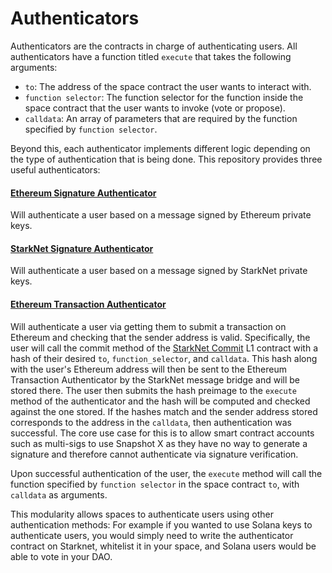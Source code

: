 # Authenticators

Authenticators are the contracts in charge of authenticating users. All authenticators have a function titled `execute` that takes the following arguments:

* `to`: The address of the space contract the user wants to interact with.
* `function selector`: The function selector for the function inside the space contract that the user wants to invoke (vote or propose).
* `calldata`: An array of parameters that are required by the function specified by `function selector`.

Beyond this, each authenticator implements different logic depending on the type of authentication that is being done. This repository provides three useful authenticators:

#### [Ethereum Signature Authenticator](https://github.com/snapshot-labs/sx-core/blob/develop/contracts/starknet/authenticator/ethereum.cairo)&#x20;

Will authenticate a user based on a message signed by Ethereum private keys.

#### [StarkNet Signature Authenticator](https://github.com/snapshot-labs/sx-core/blob/develop/contracts/starknet/authenticator/starknet.cairo)

Will authenticate a user based on a message signed by StarkNet private keys.

#### [Ethereum Transaction Authenticator](https://github.com/snapshot-labs/sx-core/blob/develop/contracts/starknet/authenticator/l1\_tx.cairo)

Will authenticate a user via getting them to submit a transaction on Ethereum and checking that the sender address is valid. Specifically, the user will call the commit method of the [StarkNet Commit](https://github.com/snapshot-labs/sx-core/blob/develop/contracts/ethereum/L1Interact/StarkNetCommit.sol) L1 contract with a hash of their desired `to`, `function_selector`, and `calldata`. This hash along with the user's Ethereum address will then be sent to the Ethereum Transaction Authenticator by the StarkNet message bridge and will be stored there. The user then submits the hash preimage to the `execute` method of the authenticator and the hash will be computed and checked against the one stored. If the hashes match and the sender address stored corresponds to the address in the `calldata`, then authentication was successful. The core use case for this is to allow smart contract accounts such as multi-sigs to use Snapshot X as they have no way to generate a signature and therefore cannot authenticate via signature verification.

Upon successful authentication of the user, the `execute` method will call the function specified by `function selector` in the space contract `to`, with `calldata` as arguments.

This modularity allows spaces to authenticate users using other authentication methods: For example if you wanted to use Solana keys to authenticate users, you would simply need to write the authenticator contract on Starknet, whitelist it in your space, and Solana users would be able to vote in your DAO.
